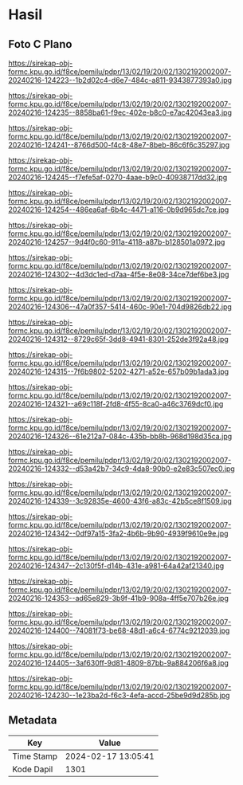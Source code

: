 # Hasil

## Foto C Plano

https://sirekap-obj-formc.kpu.go.id/f8ce/pemilu/pdpr/13/02/19/20/02/1302192002007-20240216-124223--1b2d02c4-d6e7-484c-a811-9343877393a0.jpg

https://sirekap-obj-formc.kpu.go.id/f8ce/pemilu/pdpr/13/02/19/20/02/1302192002007-20240216-124235--8858ba61-f9ec-402e-b8c0-e7ac42043ea3.jpg

https://sirekap-obj-formc.kpu.go.id/f8ce/pemilu/pdpr/13/02/19/20/02/1302192002007-20240216-124241--8766d500-f4c8-48e7-8beb-86c6f6c35297.jpg

https://sirekap-obj-formc.kpu.go.id/f8ce/pemilu/pdpr/13/02/19/20/02/1302192002007-20240216-124245--f7efe5af-0270-4aae-b9c0-40938717dd32.jpg

https://sirekap-obj-formc.kpu.go.id/f8ce/pemilu/pdpr/13/02/19/20/02/1302192002007-20240216-124254--486ea6af-6b4c-4471-a116-0b9d965dc7ce.jpg

https://sirekap-obj-formc.kpu.go.id/f8ce/pemilu/pdpr/13/02/19/20/02/1302192002007-20240216-124257--9d4f0c60-911a-4118-a87b-b128501a0972.jpg

https://sirekap-obj-formc.kpu.go.id/f8ce/pemilu/pdpr/13/02/19/20/02/1302192002007-20240216-124302--4d3dc1ed-d7aa-4f5e-8e08-34ce7def6be3.jpg

https://sirekap-obj-formc.kpu.go.id/f8ce/pemilu/pdpr/13/02/19/20/02/1302192002007-20240216-124306--47a0f357-5414-460c-90e1-704d9826db22.jpg

https://sirekap-obj-formc.kpu.go.id/f8ce/pemilu/pdpr/13/02/19/20/02/1302192002007-20240216-124312--8729c65f-3dd8-4941-8301-252de3f92a48.jpg

https://sirekap-obj-formc.kpu.go.id/f8ce/pemilu/pdpr/13/02/19/20/02/1302192002007-20240216-124315--7f6b9802-5202-4271-a52e-657b09b1ada3.jpg

https://sirekap-obj-formc.kpu.go.id/f8ce/pemilu/pdpr/13/02/19/20/02/1302192002007-20240216-124321--a69c118f-2fd8-4f55-8ca0-a46c3769dcf0.jpg

https://sirekap-obj-formc.kpu.go.id/f8ce/pemilu/pdpr/13/02/19/20/02/1302192002007-20240216-124326--61e212a7-084c-435b-bb8b-968d198d35ca.jpg

https://sirekap-obj-formc.kpu.go.id/f8ce/pemilu/pdpr/13/02/19/20/02/1302192002007-20240216-124332--d53a42b7-34c9-4da8-90b0-e2e83c507ec0.jpg

https://sirekap-obj-formc.kpu.go.id/f8ce/pemilu/pdpr/13/02/19/20/02/1302192002007-20240216-124339--3c92835e-4600-43f6-a83c-42b5ce8f1509.jpg

https://sirekap-obj-formc.kpu.go.id/f8ce/pemilu/pdpr/13/02/19/20/02/1302192002007-20240216-124342--0df97a15-3fa2-4b6b-9b90-4939f9610e9e.jpg

https://sirekap-obj-formc.kpu.go.id/f8ce/pemilu/pdpr/13/02/19/20/02/1302192002007-20240216-124347--2c130f5f-d14b-431e-a981-64a42af21340.jpg

https://sirekap-obj-formc.kpu.go.id/f8ce/pemilu/pdpr/13/02/19/20/02/1302192002007-20240216-124353--ad65e829-3b9f-41b9-908a-4ff5e707b26e.jpg

https://sirekap-obj-formc.kpu.go.id/f8ce/pemilu/pdpr/13/02/19/20/02/1302192002007-20240216-124400--74081f73-be68-48d1-a6c4-6774c9212039.jpg

https://sirekap-obj-formc.kpu.go.id/f8ce/pemilu/pdpr/13/02/19/20/02/1302192002007-20240216-124405--3af630ff-9d81-4809-87bb-9a884206f6a8.jpg

https://sirekap-obj-formc.kpu.go.id/f8ce/pemilu/pdpr/13/02/19/20/02/1302192002007-20240216-124230--1e23ba2d-f6c3-4efa-accd-25be9d9d285b.jpg


## Metadata

| Key        | Value               |
| ---------- | ------------------- |
| Time Stamp | 2024-02-17 13:05:41 |
| Kode Dapil | 1301                |



